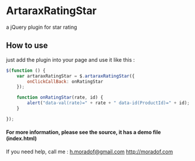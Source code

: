 # ArtaraxRatingStar
a jQuery plugin for star rating


## How to use
just add the plugin into your page and use it like this :

```javascript
$(function () {
    var artaraxRatingStar = $.artaraxRatingStar({
        onClickCallBack: onRatingStar
    });

    function onRatingStar(rate, id) {
        alert("data-val(rate)=" + rate + " data-id(ProductId)=" + id);
    }

});
```

#### For more information, please see the source, it has a demo file (index.html)

If you need help, call me :
h.moradof@gmail.com
http://moradof.com
